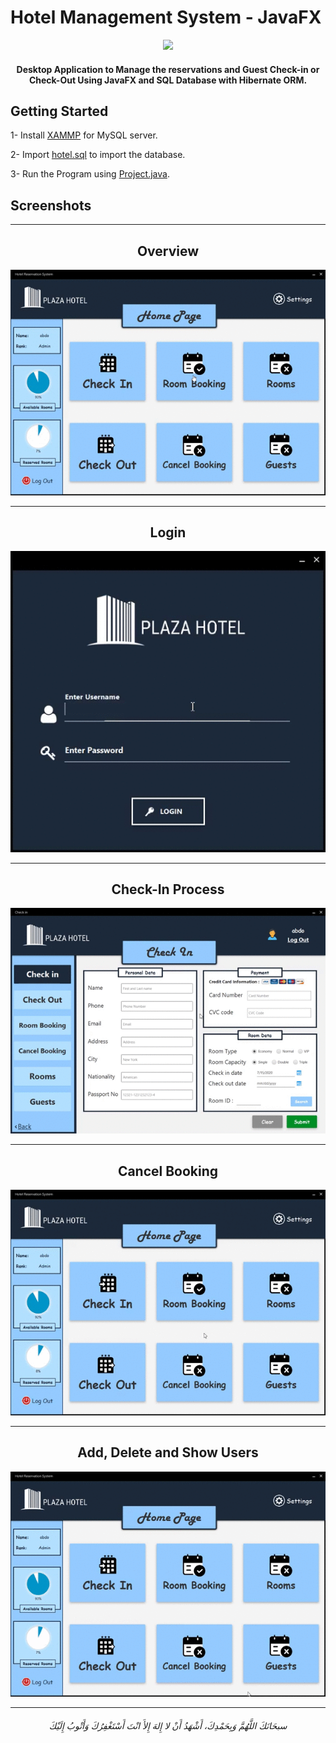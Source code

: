 # Hotel Management System - JavaFX 

<div align="center">
<img src="https://i.imgur.com/Fk7sfMT.jpg" >
<h4>Desktop Application to Manage the reservations and Guest Check-in or Check-Out Using JavaFX and SQL Database with Hibernate ORM.</h4>
</div>

## Getting Started

1- Install  [XAMMP](https://www.apachefriends.org/index.html) for MySQL server.

2- Import [hotel.sql](/Hotel-Management-System-JavaFX/hotel.sql) to import the database.

3- Run the Program using [Project.java](/Hotel-Management-System-JavaFX/src/project/Project.java).


## Screenshots

-----

<div align="center">
  <h2>Overview</h2>
<img src="/Hotel-Management-System-JavaFX/screenshots/001.gif" alt= "image">
</div>

-----

<div align="center">
  <h2>Login</h2>
<img src="/Hotel-Management-System-JavaFX/screenshots/005.gif" alt= "image">
</div>

-----


<div align="center">
  <h2>Check-In Process</h2>
<img src="/Hotel-Management-System-JavaFX/screenshots/002.gif" alt= "image">
</div>

-----


<div align="center">
  <h2>Cancel Booking</h2>
<img src="/Hotel-Management-System-JavaFX/screenshots/003.gif" alt= "image">
</div>

-----


<div align="center">
  <h2>Add, Delete and Show Users</h2>
<img src="/Hotel-Management-System-JavaFX/screenshots/004.gif" alt= "image">
</div>

----
<h6 align="center">سبحَانَكَ اللَّهُمَّ وَبِحَمْدِكَ، أَشْهَدُ أَنْ لا إِلهَ إِلأَ انْتَ أَسْتَغْفِرُكَ وَأَتْوبُ إِلَيْكَ</h6>
